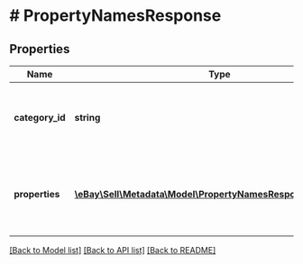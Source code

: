 # # PropertyNamesResponse

## Properties

Name | Type | Description | Notes
------------ | ------------- | ------------- | -------------
**category_id** | **string** | The unique identifier of the eBay category specified in the request. | [optional]
**properties** | [**\eBay\Sell\Metadata\Model\PropertyNamesResponseProperties[]**](PropertyNamesResponseProperties.md) | This array contains all of the properties for the specified category. | [optional]

[[Back to Model list]](../../README.md#models) [[Back to API list]](../../README.md#endpoints) [[Back to README]](../../README.md)
